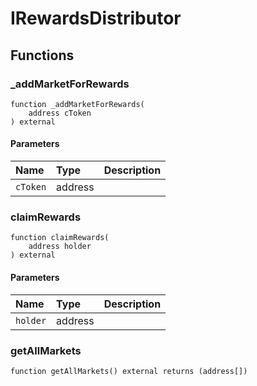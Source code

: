 # IRewardsDistributor

## Functions

### _addMarketForRewards

```solidity
function _addMarketForRewards(
    address cToken
) external
```

#### Parameters

| Name | Type | Description |
| :--- | :--- | :---------- |
| `cToken` | address |  |

### claimRewards

```solidity
function claimRewards(
    address holder
) external
```

#### Parameters

| Name | Type | Description |
| :--- | :--- | :---------- |
| `holder` | address |  |

### getAllMarkets

```solidity
function getAllMarkets() external returns (address[])
```

